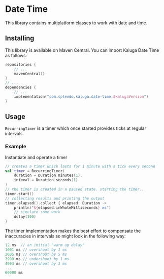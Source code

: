 # Date Time

This library contains multiplatform classes to work with date and time.

## Installing
This library is available on Maven Central. You can import Kaluga Date Time as follows:

```kotlin
repositories {
    // ...
    mavenCentral()
}
// ...
dependencies {
    // ...
    implementation("com.splendo.kaluga:date-time:$kalugaVersion")
}
```

## Usage
`RecurringTimer` is a timer which once started provides ticks at regular intervals.

### Example
Instantiate and operate a timer

```kotlin
// creates a timer which lasts for 1 minute with a tick every second
val timer = RecurringTimer(
    duration = Duration.minutes(1),
    inteval = Duration.seconds(1)
)
// the timer is created in a paused state. starting the timer..
timer.start()
// collecting results and printing the output
timer.elapsed().collect { elapsed: Duration ->
    println("${elapsed.inWholeMilliseconds} ms")
    // simulate some work
    delay(100)
}
```
The timer implementation makes the best effort to compensate the inaccuracies in intervals so might 
look in the following way:
```kotlin
12 ms  // an initial "warm up delay" 
1001 ms // overshoot by 1 ms
2005 ms // overshoot by 5 ms
2999 ms // undershoot by 1 ms
4003 ms // overshoot by 3 ms
...
60000 ms
```
